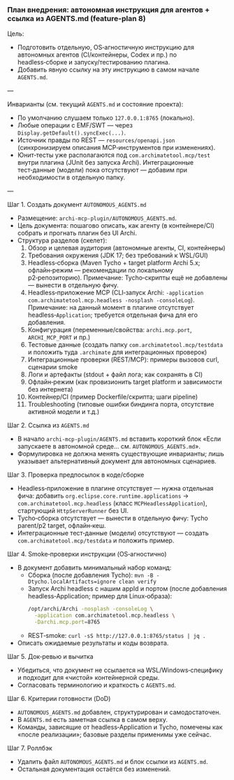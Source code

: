 ### План внедрения: автономная инструкция для агентов + ссылка из AGENTS.md (feature-plan 8)

Цель:
- Подготовить отдельную, OS‑агностичную инструкцию для автономных агентов (CI/контейнеры, Codex и пр.) по headless‑сборке и запуску/тестированию плагина.
- Добавить явную ссылку на эту инструкцию в самом начале `AGENTS.md`.

—

Инварианты (см. текущий `AGENTS.md` и состояние проекта):
- По умолчанию слушаем только `127.0.0.1:8765` (локально).
- Любые операции с EMF/SWT — через `Display.getDefault().syncExec(...)`.
- Источник правды по REST — `resources/openapi.json` (синхронизируем описания MCP‑инструментов при изменениях).
- Юнит‑тесты уже располагаются под `com.archimatetool.mcp/test` внутри плагина (JUnit без запуска Archi). Интеграционные тест‑данные (модели) пока отсутствуют — добавим при необходимости в отдельную папку.

—

Шаг 1. Создать документ `AUTONOMOUS_AGENTS.md`
- Размещение: `archi-mcp-plugin/AUTONOMOUS_AGENTS.md`.
- Цель документа: пошагово описать, как агенту (в контейнере/CI) собрать и прогнать плагин без UI Archi.
- Структура разделов (скелет):
  1) Обзор и целевая аудитория (автономные агенты, CI, контейнеры)
  2) Требования окружения (JDK 17; без требований к WSL/GUI)
  3) Headless‑сборка (Maven Tycho + target platform Archi 5.x; офлайн‑режим — рекомендации по локальному p2‑репозиторию). Примечание: Tycho‑скрипты ещё не добавлены — вынести в отдельную фичу.
  4) Headless‑приложение MCP (CLI‑запуск Archi: `-application com.archimatetool.mcp.headless -nosplash -consoleLog`). Примечание: на данный момент в плагине отсутствует headless‑`Application`; требуется отдельная фича для его добавления.
  5) Конфигурация (переменные/свойства: `archi.mcp.port`, `ARCHI_MCP_PORT` и пр.)
  6) Тестовые данные (создать папку `com.archimatetool.mcp/testdata` и положить туда `.archimate` для интеграционных проверок)
  7) Интеграционные проверки (REST/MCP): примеры вызовов curl, сценарии smoke
  8) Логи и артефакты (stdout + файл лога; как сохранять в CI)
  9) Офлайн‑режим (как провизионить target platform и зависимости без интернета)
  10) Контейнер/CI (пример Dockerfile/скрипта; шаги pipeline)
  11) Troubleshooting (типовые ошибки биндинга порта, отсутствие активной модели и т.д.)

Шаг 2. Ссылка из `AGENTS.md`
- В начало `archi-mcp-plugin/AGENTS.md` вставить короткий блок «Если запускаете в автономной среде… см. `AUTONOMOUS_AGENTS.md`».
- Формулировка не должна менять существующие инварианты; лишь указывает альтернативный документ для автономных сценариев.

Шаг 3. Проверка предпосылок в коде/сборке
- Headless‑приложение в плагине отсутствует — нужна отдельная фича: добавить `org.eclipse.core.runtime.applications` → `com.archimatetool.mcp.headless` (класс `MCPHeadlessApplication`), стартующий `HttpServerRunner` без UI.
- Tycho‑сборка отсутствует — вынести в отдельную фичу: Tycho parent/p2 target, офлайн‑кеш.
- Интеграционные тест‑данные (модели) отсутствуют — создать `com.archimatetool.mcp/testdata` и положить пример.

Шаг 4. Smoke‑проверки инструкции (OS‑агностично)
- В документ добавить минимальный набор команд:
  - Сборка (после добавления Tycho): `mvn -B -Dtycho.localArtifacts=ignore clean verify`
  - Запуск Archi headless c нашим appId и портом (после добавления headless‑Application; пример для Linux‑образа):
    ```bash
    /opt/archi/Archi -nosplash -consoleLog \
      -application com.archimatetool.mcp.headless \
      -Darchi.mcp.port=8765
    ```
  - REST‑smoke: `curl -sS http://127.0.0.1:8765/status | jq .`
- Описать ожидаемые результаты и коды возврата.

Шаг 5. Док‑ревью и вычитка
- Убедиться, что документ не ссылается на WSL/Windows‑специфику и подходит для «чистой» контейнерной среды.
- Согласовать терминологию и краткость с `AGENTS.md`.

Шаг 6. Критерии готовности (DoD)
- `AUTONOMOUS_AGENTS.md` добавлен, структурирован и самодостаточен.
- В `AGENTS.md` есть заметная ссылка в самом верху.
- Команды, зависящие от headless‑Application и Tycho, помечены как «после реализации»; базовые разделы применимы уже сейчас.

Шаг 7. Роллбэк
- Удалить файл `AUTONOMOUS_AGENTS.md` и блок ссылки из `AGENTS.md`.
- Остальная документация остаётся без изменений.


